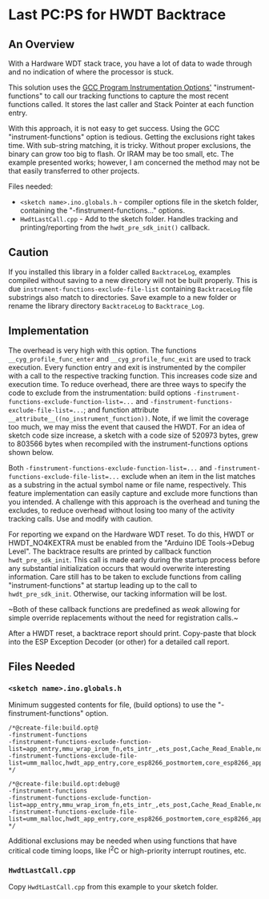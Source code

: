 # Last PC:PS for HWDT Backtrace
## An Overview
With a Hardware WDT stack trace, you have a lot of data to wade through and no indication of where the processor is stuck.

This solution uses the [GCC Program Instrumentation Options'](https://gcc.gnu.org/onlinedocs/gcc/Instrumentation-Options.html) "instrument-functions" to call our tracking functions to capture the most recent functions called. It stores the last caller and Stack Pointer at each function entry.

With this approach, it is not easy to get success. Using the GCC "instrument-functions" option is tedious. Getting the exclusions right takes time. With sub-string matching, it is tricky. Without proper exclusions, the binary can grow too big to flash. Or IRAM may be too small, etc. The example presented works; however, I am concerned the method may not be that easily transferred to other projects.

Files needed:
* `<sketch name>.ino.globals.h` - compiler options file in the sketch folder, containing the "-finstrument-functions..." options.
* `HwdtLastCall.cpp` - Add to the sketch folder. Handles tracking and printing/reporting from the `hwdt_pre_sdk_init()` callback.

## Caution
If you installed this library in a folder called `BacktraceLog`, examples compiled without saving to a new directory will not be built properly. This is due `instrument-functions-exclude-file-list` containing `BacktraceLog` file substrings also match to directories. Save example to a new folder or rename the library directory `BacktraceLog` to `Backtrace_Log`.

## Implementation
The overhead is very high with this option. The functions `__cyg_profile_func_enter` and `__cyg_profile_func_exit` are used to track execution. Every function entry and exit is instrumented by the compiler with a call to the respective tracking function. This increases code size and execution time. To reduce overhead, there are three ways to specify the code to exclude from the instrumentation: build options `-finstrument-functions-exclude-function-list=...` and `-finstrument-functions-exclude-file-list=...`; and function attribute `__attribute__((no_instrument_function))`. Note, if we limit the coverage too much, we may miss the event that caused the HWDT. For an idea of sketch code size increase, a sketch with a code size of 520973 bytes, grew to 803566 bytes when recompiled with the instrument-functions options shown below.  

Both `-finstrument-functions-exclude-function-list=...` and `-finstrument-functions-exclude-file-list=...` exclude when an item in the list matches as a substring in the actual symbol name or file name, respectively. This feature implementation can easily capture and exclude more functions than you intended. A challenge with this approach is the overhead and tuning the excludes, to reduce overhead without losing too many of the activity tracking calls. Use and modify with caution.

For reporting we expand on the Hardware WDT reset. To do this, HWDT or HWDT_NO4KEXTRA must be enabled from the "Arduino IDE Tools->Debug Level". The backtrace results are printed by callback function `hwdt_pre_sdk_init`. This call is made early during the startup process before any substantial initialization occurs that would overwrite interesting information. Care still has to be taken to exclude functions from calling "instrument-functions" at startup leading up to the call to `hwdt_pre_sdk_init`. Otherwise, our tacking information will be lost.

~Both of these callback functions are predefined as _weak_ allowing for simple override replacements without the need for registration calls.~

After a HWDT reset, a backtrace report should print. Copy-paste that block into the ESP Exception Decoder (or other) for a detailed call report.

## Files Needed
### `<sketch name>.ino.globals.h`
Minimum suggested contents for file, (build options) to use the "-finstrument-functions" option.
```
/*@create-file:build.opt@
-finstrument-functions
-finstrument-functions-exclude-function-list=app_entry,mmu_wrap_irom_fn,ets_intr_,ets_post,Cache_Read_Enable,non32xfer_exception_handler
-finstrument-functions-exclude-file-list=umm_malloc,hwdt_app_entry,core_esp8266_postmortem,core_esp8266_app_entry_noextra4k,backtrace,StackThunk
*/

/*@create-file:build.opt:debug@
-finstrument-functions
-finstrument-functions-exclude-function-list=app_entry,mmu_wrap_irom_fn,ets_intr_,ets_post,Cache_Read_Enable,non32xfer_exception_handler
-finstrument-functions-exclude-file-list=umm_malloc,hwdt_app_entry,core_esp8266_postmortem,core_esp8266_app_entry_noextra4k,backtrace,StackThunk
*/
```
Additional exclusions may be needed when using functions that have critical code timing loops, like I<sup>2</sup>C or high-priority interrupt routines, etc.


### `HwdtLastCall.cpp`
Copy `HwdtLastCall.cpp` from this example to your sketch folder.
